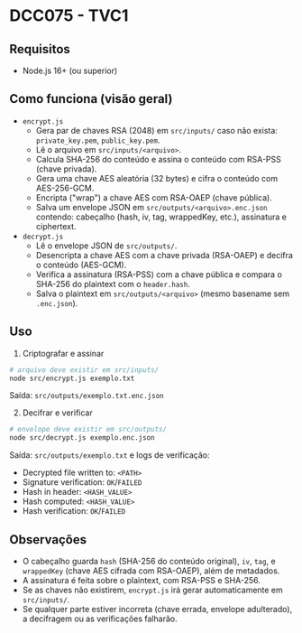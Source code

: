 # DCC075 - TVC1

## Requisitos

- Node.js 16+ (ou superior)

## Como funciona (visão geral)

- `encrypt.js`
    - Gera par de chaves RSA (2048) em `src/inputs/` caso não exista: `private_key.pem`, `public_key.pem`.
    - Lê o arquivo em `src/inputs/<arquivo>`.
    - Calcula SHA-256 do conteúdo e assina o conteúdo com RSA-PSS (chave privada).
    - Gera uma chave AES aleatória (32 bytes) e cifra o conteúdo com AES-256-GCM.
    - Encripta ("wrap") a chave AES com RSA-OAEP (chave pública).
    - Salva um envelope JSON em `src/outputs/<arquivo>.enc.json` contendo: cabeçalho (hash, iv, tag, wrappedKey, etc.),
      assinatura e ciphertext.
- `decrypt.js`
    - Lê o envelope JSON de `src/outputs/`.
    - Desencripta a chave AES com a chave privada (RSA-OAEP) e decifra o conteúdo (AES-GCM).
    - Verifica a assinatura (RSA-PSS) com a chave pública e compara o SHA-256 do plaintext com o `header.hash`.
    - Salva o plaintext em `src/outputs/<arquivo>` (mesmo basename sem `.enc.json`).

## Uso

1) Criptografar e assinar

```bash
# arquivo deve existir em src/inputs/
node src/encrypt.js exemplo.txt
```

Saída: `src/outputs/exemplo.txt.enc.json`

2) Decifrar e verificar

```bash
# envelope deve existir em src/outputs/
node src/decrypt.js exemplo.enc.json
```

Saída: `src/outputs/exemplo.txt` e logs de verificação:

- Decrypted file written to: `<PATH>`
- Signature verification: `OK`/`FAILED`
- Hash in header: `<HASH_VALUE>`
- Hash computed: `<HASH_VALUE>`
- Hash verification: `OK`/`FAILED`

## Observações

- O cabeçalho guarda `hash` (SHA-256 do conteúdo original), `iv`, `tag`, e `wrappedKey` (chave AES cifrada com
  RSA-OAEP), além de metadados.
- A assinatura é feita sobre o plaintext, com RSA-PSS e SHA-256.
- Se as chaves não existirem, `encrypt.js` irá gerar automaticamente em `src/inputs/`.
- Se qualquer parte estiver incorreta (chave errada, envelope adulterado), a decifragem ou as verificações falharão.

